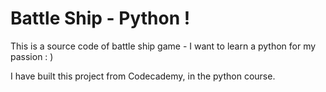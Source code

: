 Battle Ship - Python !
======================

This is a source code of battle ship game - I want to learn a python for my passion : )

I have built this project from Codecademy, in the python course.

